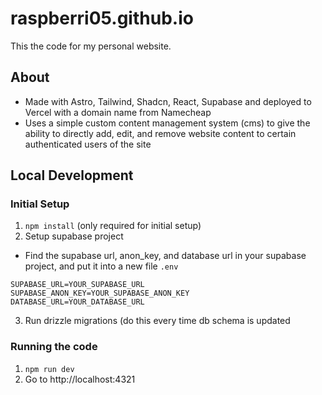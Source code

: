 # raspberri05.github.io

This the code for my personal website.

## About

- Made with Astro, Tailwind, Shadcn, React, Supabase and deployed to Vercel with a domain name from Namecheap
- Uses a simple custom content management system (cms) to give the ability to directly add, edit, and remove website content to certain authenticated users of the site

## Local Development

### Initial Setup

1. `npm install` (only required for initial setup)
2. Setup supabase project

- Find the supabase url, anon_key, and database url in your supabase project, and put it into a new file `.env`

```
SUPABASE_URL=YOUR_SUPABASE_URL
SUPABASE_ANON_KEY=YOUR_SUPABASE_ANON_KEY
DATABASE_URL=YOUR_DATABASE_URL
```

3. Run drizzle migrations (do this every time db schema is updated

### Running the code

1. `npm run dev`
2. Go to http://localhost:4321
